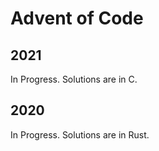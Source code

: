 # Advent of Code

## 2021
In Progress. Solutions are in C.

## 2020
In Progress. Solutions are in Rust.
